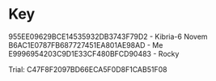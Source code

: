 # Key
955EE09629BCE14535932DB3743F79D2 - Kibria-6 Novem
B6AC1E0787FB687727451EA801AE98AD - Me
E9996954203C9D1E33CF480BFCD90483 - Rocky

Trial:
C47F8F2097BD66ECA5F0D8F1CAB51F08
